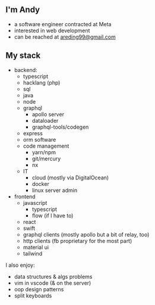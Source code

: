 ## I'm Andy
- a software engineer contracted at Meta
- interested in web development
- can be reached at areding99@gmail.com

## My stack
- backend:
    - typescript
    - hacklang (php)
    - sql
    - java
    - node
    - graphql
        - apollo server
        - dataloader
        - graphql-tools/codegen
    - express
    - orm software
    - code management
        - yarn/npm
        - git/mercury
        - nx
    - IT
        - cloud (mostly via DigitalOcean)
        - docker
        - linux server admin
- frontend
    - javascript
        - typescript
        - flow (if I have to)
    - react
    - swift
    - graphql clients (mostly apollo but a bit of relay, too)
    - http clients (fb proprietary for the most part)
    - material ui
    - tailwind

I also enjoy: 
- data structures & algs problems 
- vim in vscode (& on the server)
- oop design patterns
- split keyboards



<!---
areding99/areding99 is a ✨ special ✨ repository because its `README.md` (this file) appears on your GitHub profile.
You can click the Preview link to take a look at your changes.
--->

